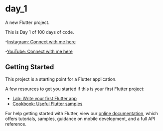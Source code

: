 # day_1

A new Flutter project.

This is Day 1 of 100 days of code. 

-[Instagram: Connect with me here ](https://www.instagram.com/thetechie_girl/)

-[YouTube: Connect with me here ](https://www.youtube.com/channel/UCGzQwYMGP1zKfofjwyX-8oA)

## Getting Started


This project is a starting point for a Flutter application.

A few resources to get you started if this is your first Flutter project:

- [Lab: Write your first Flutter app](https://flutter.dev/docs/get-started/codelab)
- [Cookbook: Useful Flutter samples](https://flutter.dev/docs/cookbook)

For help getting started with Flutter, view our
[online documentation](https://flutter.dev/docs), which offers tutorials,
samples, guidance on mobile development, and a full API reference.
